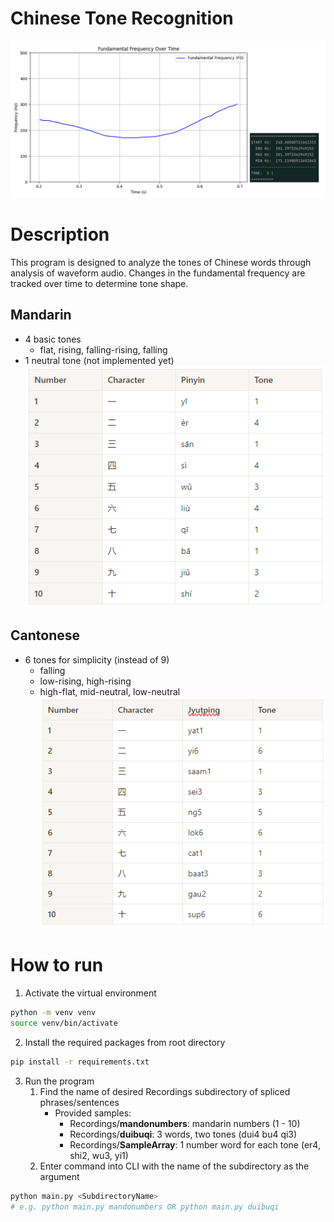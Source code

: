 # Chinese Tone Recognition

![alt text](https://github.com/braydenmsue/chinese-tone-recognition/blob/main/figures/qi3.png?raw=true)
# Description
This program is designed to analyze the tones of Chinese words through analysis of waveform audio. Changes in the fundamental frequency are tracked over time to determine tone shape.

## Mandarin
 - 4 basic tones
   - flat, rising, falling-rising, falling
 - 1 neutral tone (not implemented yet)\
![alt text](https://github.com/braydenmsue/chinese-tone-recognition/blob/main/figures/mand_num_chart.PNG?raw=true)

## Cantonese
 - 6 tones for simplicity (instead of 9)
   - falling 
   - low-rising, high-rising
   - high-flat, mid-neutral, low-neutral\
 ![alt text](https://github.com/braydenmsue/chinese-tone-recognition/blob/main/figures/cant_num_chart.PNG?raw=true)

# How to run
1. Activate the virtual environment
```bash
python -m venv venv
source venv/bin/activate
```
2. Install the required packages from root directory
```bash
pip install -r requirements.txt
```
3. Run the program
   1. Find the name of desired Recordings subdirectory of spliced phrases/sentences
      - Provided samples:
        - Recordings/**mandonumbers**: mandarin numbers (1 - 10)
        - Recordings/**duibuqi**: 3 words, two tones (dui4 bu4 qi3) 
        - Recordings/**SampleArray**: 1 number word for each tone (er4, shi2, wu3, yi1)
   2. Enter command into CLI with the name of the subdirectory as the argument
```bash
python main.py <SubdirectoryName>
# e.g. python main.py mandonumbers OR python main.py duibuqi
```